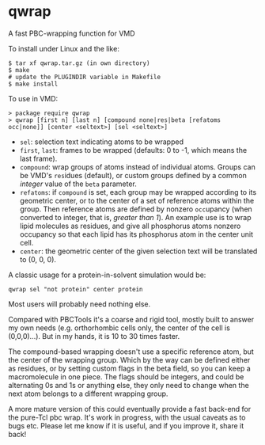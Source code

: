 # qwrap
A fast PBC-wrapping function for VMD

To install under Linux and the like:
```
$ tar xf qwrap.tar.gz (in own directory) 
$ make
# update the PLUGINDIR variable in Makefile
$ make install
```

To use in VMD:
```
> package require qwrap
> qwrap [first n] [last n] [compound none|res|beta [refatoms occ|none]] [center <seltext>] [sel <seltext>]
```
* `sel`: selection text indicating atoms to be wrapped
* `first`, `last`: frames to be wrapped (defaults: 0 to -1, which means the last frame).
* `compound`: wrap groups of atoms instead of individual atoms. Groups can be VMD's `res`idues (default), or custom groups defined by a common *integer* value of the `beta` parameter. 
* `refatoms`: if `compound` is set, each group may be wrapped according to its geometric center, or to the center of a set of reference atoms within the group. Then reference atoms are defined by nonzero `occ`upancy (when converted to integer, that is, *greater than 1*). An example use is to wrap lipid molecules as residues, and give all phosphorus atoms nonzero occupancy so that each lipid has its phosphorus atom in the center unit cell.
* `center`: the geometric center of the given selection text will be translated to (0, 0, 0). 

A classic usage for a protein-in-solvent simulation would be:
```
qwrap sel "not protein" center protein
```
Most users will probably need nothing else.

Compared with PBCTools it's a coarse and rigid tool, mostly built to answer my own needs (e.g. orthorhombic cells only, the center of the cell is (0,0,0)...). But in my hands, it is 10 to 30 times faster. 

The compound-based wrapping doesn't use a specific reference atom, but the center of the wrapping group. Which by the way can be defined either as residues, or by setting custom flags in the beta field, so you can keep a macromolecule in one piece. The flags should be integers, and could be alternating 0s and 1s or anything else, they only need to change when the next atom belongs to a different wrapping group. 

A more mature version of this could eventually provide a fast back-end for the pure-Tcl pbc wrap. 
It's work in progress, with the usual caveats as to bugs etc. Please let me know if it is useful, and if you improve it, share it back! 
